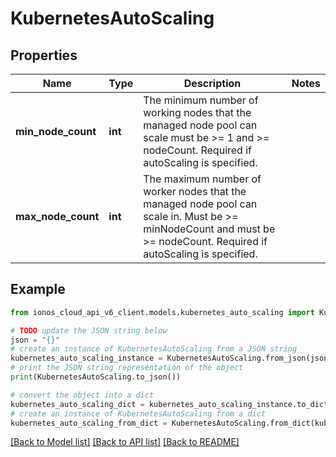 # KubernetesAutoScaling


## Properties

Name | Type | Description | Notes
------------ | ------------- | ------------- | -------------
**min_node_count** | **int** | The minimum number of working nodes that the managed node pool can scale must be &gt;&#x3D; 1 and &gt;&#x3D; nodeCount. Required if autoScaling is specified. | 
**max_node_count** | **int** | The maximum number of worker nodes that the managed node pool can scale in. Must be &gt;&#x3D; minNodeCount and must be &gt;&#x3D; nodeCount. Required if autoScaling is specified. | 

## Example

```python
from ionos_cloud_api_v6_client.models.kubernetes_auto_scaling import KubernetesAutoScaling

# TODO update the JSON string below
json = "{}"
# create an instance of KubernetesAutoScaling from a JSON string
kubernetes_auto_scaling_instance = KubernetesAutoScaling.from_json(json)
# print the JSON string representation of the object
print(KubernetesAutoScaling.to_json())

# convert the object into a dict
kubernetes_auto_scaling_dict = kubernetes_auto_scaling_instance.to_dict()
# create an instance of KubernetesAutoScaling from a dict
kubernetes_auto_scaling_from_dict = KubernetesAutoScaling.from_dict(kubernetes_auto_scaling_dict)
```
[[Back to Model list]](../README.md#documentation-for-models) [[Back to API list]](../README.md#documentation-for-api-endpoints) [[Back to README]](../README.md)


